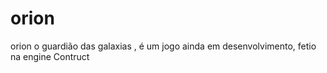 # orion
orion o guardião das galaxias , é um jogo ainda em desenvolvimento, fetio na engine Contruct 
